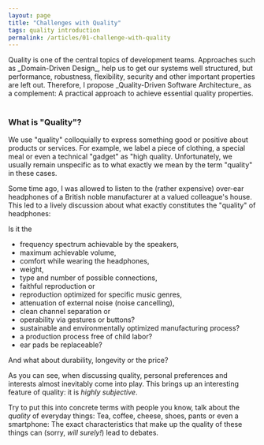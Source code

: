 ```yaml
---
layout: page
title: "Challenges with Quality"
tags: quality introduction
permalink: /articles/01-challenge-with-quality
---
```


<div class="arc42-help" markdown="1">
Quality is one of the central topics of development teams. 
Approaches such as _Domain-Driven Design_, help us to get our systems well structured, but performance, robustness, flexibility, security and other important properties are left out. 
Therefore, I propose _Quality-Driven Software Architecture_ as a complement:
A practical approach to achieve essential quality properties.

</div><br>

### What is "Quality"?

We use "quality" colloquially to express something good or positive about products or services. 
For example, we label a piece of clothing, a special meal or even a technical "gadget" as "high quality. 
Unfortunately, we usually remain unspecific as to what exactly we mean by the term "quality" in these cases.

Some time ago, I was allowed to listen to the (rather expensive) over-ear headphones of a British noble manufacturer at a valued colleague's house. 
This led to a lively discussion about what exactly constitutes the "quality" of headphones: 

Is it the
* frequency spectrum achievable by the speakers, 
* maximum achievable volume, 
* comfort while wearing the headphones, 
* weight, 
* type and number of possible connections, 
* faithful reproduction or 
* reproduction optimized for specific music genres, 
* attenuation of external noise (noise cancelling), 
* clean channel separation or 
* operability via gestures or buttons? 
* sustainable and environmentally optimized manufacturing process? 
* a production process free of child labor? 
* ear pads be replaceable? 

And what about durability, longevity or the price?

As you can see, when discussing quality, personal preferences and interests almost inevitably come into play. 
This brings up an interesting feature of quality: it is _highly subjective_.

Try to put this into concrete terms with people you know, talk about the _quality_ of everyday things: 
Tea, coffee, cheese, shoes, pants or even a smartphone: 
The exact characteristics that make up the quality of these things can (sorry, _will surely!_) lead to debates.




